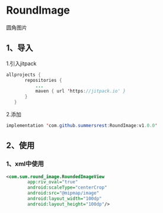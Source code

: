 # RoundImage
圆角图片

## **1、导入**
 1.引入jitpack
 ```java
allprojects {
		repositories {
			...
			maven { url 'https://jitpack.io' }
		}
	}
```
2.添加
```java
implementation 'com.github.summersrest:RoundImage:v1.0.0'
```
## **2、使用**
### 1、xml中使用
```xml
<com.sum.round_image.RoundedImageView
        app:riv_oval="true"
        android:scaleType="centerCrop"
        android:src="@mipmap/image"
        android:layout_width="100dp"
        android:layout_height="100dp"/>
```



